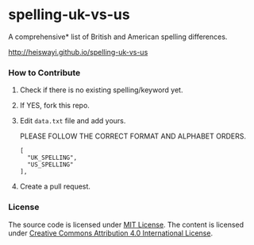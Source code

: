 # spelling-uk-vs-us

A comprehensive* list of British and American spelling differences.

http://heiswayi.github.io/spelling-uk-vs-us

### How to Contribute

1. Check if there is no existing spelling/keyword yet.
2. If YES, fork this repo.
3. Edit `data.txt` file and add yours.

    PLEASE FOLLOW THE CORRECT FORMAT AND ALPHABET ORDERS.

    ```
    [
      "UK_SPELLING",
      "US_SPELLING"
    ],
    ```

4. Create a pull request.

### License

The source code is licensed under [MIT License](LICENSE.md). The content is licensed under [ Creative Commons Attribution 4.0 International License](http://creativecommons.org/licenses/by/4.0/).
